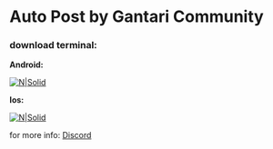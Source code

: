 # Auto Post by Gantari Community

### download terminal:

**Android:**

[![N|Solid](https://tse1.mm.bing.net/th?id=OIP.Ro739XbObP73gjGTg0mrCwHaCM&pid=Api&P=0&h=40)](https://f-droid.org/repo/com.termux_118.apk)

**Ios:**

[![N|Solid](https://tse1.mm.bing.net/th?id=OIP.qMoLfr63xwD4eSKlZsGHugAAAA&pid=Api&P=0&h=70)](https://apps.apple.com/us/app/ish-shell/id1436902243?platform=iphone)

for more info: [Discord](https://dsc.gg/gantari)
